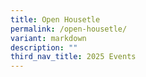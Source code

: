 ```yaml
---
title: Open Housetle
permalink: /open-housetle/
variant: markdown
description: ""
third_nav_title: 2025 Events
---
```

